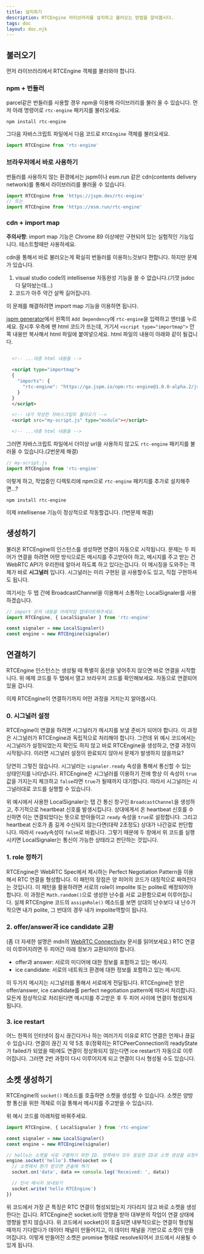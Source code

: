 ```yaml
---
title: 설치하기
description: RTCEngine 라이브러리를 설치하고 불러오는 방법을 알아봅시다.
tags: doc
layout: doc.njk
---
```


## 불러오기
먼저 라이브러리에서 RTCEngine 객체를 불러와야 합니다. 

### npm + 번들러
parcel같은 번들러를 사용할 경우 npm을 이용해 라이브러리를 불러 올 수 있습니다.
먼저 아래 명령어로 `rtc-engine` 패키지를 불러오세요.
```
npm install rtc-engine
```

그다음 자바스크립트 파일에서 다음 코드로 `RTCEngine` 객체를 불러요세요.
```javascript
import RTCEngine from 'rtc-engine'
```

### 브라우저에서 바로 사용하기
번들러를 사용하지 않는 환경에서는 jspm이나 esm.run 같은 cdn(contents delivery network)를 통해서 라이브러리를 불러올 수 있습니다.
```javascript
import RTCEngine from 'https://jspm.dev/rtc-engine'
// 또는
import RTCEngine from 'https://esm.run/rtc-engine'
```

### cdn + import map
__주의사항__: import map 기능은 Chrome 89 이상에만 구현되어 있는 실험적인 기능입니다. 테스트할때만 사용하세요.

cdn을 통해서 바로 불러오는게 확실히 번들러를 이용하느것보다 편합니다. 하지만 문제가 있습니다.

1. visual studio code의 intellisense 자동완성 기능을 쓸 수 없습니다.(기껏 jsdoc 다 달아놨는데...)
2. 코드가 아주 약간 살짝 길어집니다.

이 문제를 해결하려면 import map 기능을 이용하면 됩니다. 

[jspm generator](generator.jspm.io)에서 왼쪽의 `Add Dependency`에 `rtc-engine`을 입력하고 엔터를 누르세요. 잠시후 우측에 왠 html 코드가 뜨는데, 거기서 `<script type="importmap">` 안쪽 내용만 복사해서 html 파일에 붙여넣으세요. html 파일의 내용이 아래와 같이 될겁니다.

```html

  <!-- ...대충 html 내용들 -->

  <script type="importmap">
  {
    "imports": {
      "rtc-engine": "https://ga.jspm.io/npm:rtc-engine@1.0.0-alpha.2/js/RTCEngine.js"
    }
  }
  </script>

  <!-- 내가 작성한 자바스크립트 불러오기 -->
  <script src="my-script.js" type="module"></script>

  <!-- ...대충 html 내용들 -->
```

그러면 자바스크립트 파일에서 더이상 url을 사용하지 않고도 `rtc-engine` 패키지를 불러올 수 있습니다.(2번문제 해결)
```javascript
// my-script.js
import RTCEngine from 'rtc-engine'
```

이렇게 하고, 작업중인 디렉토리에 npm으로 `rtc-engine` 패키지를 추가로 설치해주면...?

```
npm install rtc-engine
```

이제 intellisense 기능이 정상적으로 작동할겁니다. (1번문제 해결)

## 생성하기
불러온 RTCEngine의 인스턴스를 생성하면 연결이 자동으로 시작됩니다. 문제는 두 피어가 연결을 하려면 어떤 방식으로든 메시지를 주고받아야 하고, 메시지를 주고 받는 건 WebRTC API가 우리한테 알아서 하도록 하고 있다는겁니다. 이 메시징을 도와주는 객체가 바로 __시그널러__ 입니다. 시그널러는 미리 구현된 걸 사용할수도 있고, 직접 구현하셔도 됩니다.

여기서는 두 탭 간에 BroadcastChannel을 이용해서 소통하는 LocalSignaler를 사용하겠습니다. 

```javascript
// import 문의 내용을 아래처럼 업데이트해주세요.
import RTCEngine, { LocalSignaler } from 'rtc-engine'

const signaler = new LocalSignaler()
const engine = new RTCEngine(signaler)
```

## 연결하기
RTCEngine 인스턴스는 생성될 때 특별히 옵션을 넣어주지 않으면 바로 연결을 시작합니다. 위 예제 코드를 두 탭에서 열고 브라우저 코드를 확인해보세요. 자동으로 연결되어 있을 겁니다.

이제 RTCEngine이 연결하기까지 어떤 과정을 거치는지 알아봅시다.

### 0. 시그널러 설정
RTCEngine이 연결을 하려면 시그널러가 메시지를 보낼 준비가 되어야 합니다. 이 과정은 시그널러가 RTCEngine과 독립적으로 처리해야 합니다.
그런데 위 예시 코드에서는 시그널러가 설정되었는지 확인도 하지 않고 바로 RTCEngine을 생성하고, 연결 과정이 시작됩니다. 이러면 시그널러 설정이 완료되지 않아서 문제가 발생하지 않을까요?

당연히 그렇진 않습니다. 시그널러는 `signaler.ready` 속성을 통해서 통신할 수 있는 상태인지를 나타냅니다. RTCEngine은 시그널러를 이용하기 전에 항상 이 속성이 `true` 값을 가지는지 체크하고 `false`라면 `true`가 될때까지 대기합니다. 따라서 시그널러는 시그널러대로 코드를 실행할 수 있습니다.

위 예시에서 사용한 LocalSignaler는 탭 간 통신 창구인 `BroadcastChannel`을 생성하고, 주기적으로 heartbeat 신호를 발생시킵니다. 상대에게서 온 heartbeat 신호를 수신하면 이는 연결되었다는 뜻으로 받아들이고 `ready` 속성을 `true`로 설정합니다. 그리고 heartbeat 신호가 좀 길게 수신되지 않는다면(대략 2초정도) 상대가 나간걸로 판단합니다. 따라서 `ready`속성이 `false`로 바뀝니다. 그렇기 때문에 두 창에서 위 코드를 실행시키면 LocalSignaler는 통신이 가능한 상태라고 판단하는 것입니다.

### 1. role 정하기
RTCEngine은 WebRTC Spec에서 제시하는 Perfect Negotiation Pattern을 이용해서 RTC 연결을 형성합니다. 이 패턴의 장점은 양 피어의 코드가 대칭적으로 짜여진다는 것입니다. 이 패턴을 활용하려면 서로의 role이 impolite 또는 polite로 배정되어야 합니다. 이 과정은 `Math.random()`으로 생성한 난수를 서로 교환함으로써 이루어집니다. 실제 RTCEngine 코드의 `assignRole()` 메소드를 보면 상대의 난수보다 내 난수가 작으면 내가 polite, 그 반대의 경우 내가 impolite역할이 됩니다.

### 2. offer/answer과 ice candidate 교환
(좀 더 자세한 설명은 mdn의 [WebRTC Connectivity](https://developer.mozilla.org/en-US/docs/Web/API/WebRTC_API/Connectivity) 문서를 읽어보세요.)
RTC 연결이 이루어지려면 두 피어간 아래 정보가 교환되어야 합니다.

 - offer과 answer: 서로의 미디어에 대한 정보를 포함하고 있는 메시지.
 - ice candidate: 서로의 네트워크 환경에 대한 정보를 포함하고 있는 메시지.

이 두가지 메시지는 시그널러를 통해서 서로에게 전달됩니다. RTCEngine은 받은 offer/answer, ice candidate를 perfect negotiation pattern에 따라서 처리합니다. 모든게 정상적으로 처리된다면 메시지를 주고받은 후 두 피어 사이에 연결이 형성되게 됩니다.

### 3. ice restart
어느 한쪽의 인터넷이 잠시 끊긴다거나 하는 여러가지 이유로 RTC 연결은 언제나 끊길 수 있습니다. 연결이 끊긴 지 약 5초 후(정확히는 RTCPeerConnection의 readyState가 failed가 되었을 때)에도 연결이 정상화되지 않는다면 ice restart가 자동으로 이루어집니다. 그러면 2번 과정이 다시 이루어지게 되고 연결이 다시 형성될 수도 있습니다.

## 소켓 생성하기
RTCEngine의 `socket()` 메소드를 호출하면 소켓을 생성할 수 있습니다. 소켓은 양방향 통신을 위한 객체로 이걸 통해서 메시지를 주고받을 수 있습니다.

위 예시 코드를 아래처럼 바꿔주세요.
```javascript
import RTCEngine, { LocalSignaler } from 'rtc-engine'

const signaler = new LocalSignaler()
const engine = new RTCEngine(signaler)

// hello는 소켓을 서로 구별하기 위한 ID. 양쪽에서 모두 동일한 ID로 소켓 생성을 요청하면 소켓이 만들어집니다.
engine.socket('hello').then(socket => {
  // 소켓에서 뭔가 받으면 콘솔에 찍기
  socket.on('data', data => console.log('Received: ', data))

  // 인사 메시지 보내보기
  socket.write('hello RTCEngine')
})
```

위 코드에서 가장 큰 특징은 RTC 연결이 형성되었는지 기다리지 않고 바로 소켓을 생성한다는 겁니다. RTCEngine은 socket.io의 영향을 받아 대부분의 작업이 연결 상태에 영향을 받지 않습니다. 위 코드에서 socket()이 호출되면 내부적으로는 연결이 형성될때까지 기다렸다가 데이터 채널이 만들어지고, 이 데이터 채널을 기반으로 소켓이 만들어집니다. 이렇게 만들어진 소켓은 promise 형태로 resolve되어서 코드에서 사용될 수 있게 됩니다.